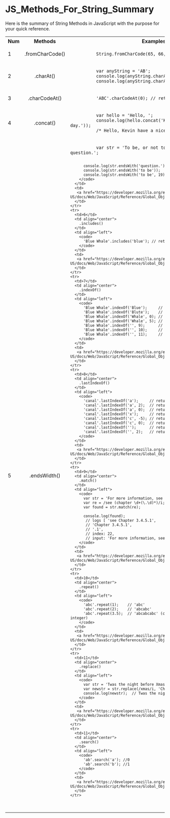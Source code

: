 # JS_Methods_For_String_Summary
Here is the summary of String Methods in JavaScript with the purpose for your quick reference.

<table>
  <tbody>
    <tr>
      <th>Num</th>
      <th align="center">Methods</th>
      <th align="center">Examples</th>
      <th align="center">Links(Mozilla)</th>
    </tr>
    <tr>
      <td>1</td>
      <td align="center">.fromCharCode()</td>
      <td align="left">
        <code>
          String.fromCharCode(65, 66, 67);  // "ABC"
        </code>
      </td>
      <td>
       <a href="https://developer.mozilla.org/en-US/docs/Web/JavaScript/Reference/Global_Objects/String/fromCharCode">Link</a>
      </td>
    </tr>
    <tr>
      <td>2</td>
      <td align="center">.charAt()</td>
      <td align="left">
        <code>
          var anyString = 'AB';
          console.log(anyString.charAt(0)); //'A'
          console.log(anyString.charAt(1)); //'B' 
        </code>
      </td>
      <td>
       <a href="https://developer.mozilla.org/en-US/docs/Web/JavaScript/Reference/Global_Objects/String/charAt">Link</a>
      </td>
    </tr> 
    <tr>
      <td>3</td>
      <td align="center">.charCodeAt()</td>
      <td align="left">
        <code>
          'ABC'.charCodeAt(0); // returns 65
        </code>
      </td>
      <td>
       <a href="https://developer.mozilla.org/en-US/docs/Web/JavaScript/Reference/Global_Objects/String/charCodeAt">Link</a>
      </td>
    </tr>  
    <tr>
      <td>4</td>
      <td align="center">.concat()</td>
      <td align="left">
        <code>
          var hello = 'Hello, ';
          console.log(hello.concat('Kevin', ' have a nice day.'));
          /* Hello, Kevin have a nice day. */
        </code>
      </td>
      <td>
       <a href="https://developer.mozilla.org/en-US/docs/Web/JavaScript/Reference/Global_Objects/String/concat">Link</a>
      </td>
    </tr>
    <tr>
      <td>5</td>
      <td align="center">.endsWidth()</td>
      <td align="left">
        <code>
          var str = 'To be, or not to be, that is the question.';
          
          console.log(str.endsWith('question.')); // true
          console.log(str.endsWith('to be'));     // false
          console.log(str.endsWith('to be', 19)); // true
        </code>
      </td>
      <td>
       <a href="https://developer.mozilla.org/en-US/docs/Web/JavaScript/Reference/Global_Objects/String/endsWidth">Link</a>
      </td>
    </tr> 
    <tr>
      <td>6</td>
      <td align="center">
        .includes()
      </td>
      <td align="left">
        <code>
          'Blue Whale'.includes('blue'); // returns false
        </code>
      </td>
      <td>
       <a href="https://developer.mozilla.org/en-US/docs/Web/JavaScript/Reference/Global_Objects/String/includes">Link</a>
      </td>
    </tr> 
    <tr>
      <td>7</td>
      <td align="center">
        .indexOf()
      </td>
      <td align="left">
        <code>
          'Blue Whale'.indexOf('Blue');     // returns  0
          'Blue Whale'.indexOf('Blute');    // returns -1
          'Blue Whale'.indexOf('Whale', 0); // returns  5
          'Blue Whale'.indexOf('Whale', 5); // returns  5
          'Blue Whale'.indexOf('', 9);      // returns  9
          'Blue Whale'.indexOf('', 10);     // returns 10
          'Blue Whale'.indexOf('', 11);     // returns 10
        </code>
      </td>
      <td>
       <a href="https://developer.mozilla.org/en-US/docs/Web/JavaScript/Reference/Global_Objects/String/index">Link</a>
      </td>
    </tr>  
    <tr>
      <td>8</td>
      <td align="center">
        .lastIndexOf()
      </td>
      <td align="left">
        <code>
          'canal'.lastIndexOf('a');     // returns 3
          'canal'.lastIndexOf('a', 2);  // returns 1
          'canal'.lastIndexOf('a', 0);  // returns -1
          'canal'.lastIndexOf('x');     // returns -1
          'canal'.lastIndexOf('c', -5); // returns 0
          'canal'.lastIndexOf('c', 0);  // returns 0
          'canal'.lastIndexOf('');      // returns 5
          'canal'.lastIndexOf('', 2);   // returns 2
        </code>
      </td>
      <td>
       <a href="https://developer.mozilla.org/en-US/docs/Web/JavaScript/Reference/Global_Objects/String/lastIndexOf">Link</a>
      </td>
    </tr> 
    <tr>
      <td>9</td>
      <td align="center">
        .match()
      </td>
      <td align="left">
        <code>
          var str = 'For more information, see Chapter 3.4.5.1';
          var re = /see (chapter \d+(\.\d)*)/i;
          var found = str.match(re);
          
          console.log(found);
           // logs [ 'see Chapter 3.4.5.1',
           // 'Chapter 3.4.5.1',
           // '.1',
           // index: 22,
           // input: 'For more information, see Chapter 3.4.5.1' ]
        </code>
      </td>
      <td>
       <a href="https://developer.mozilla.org/en-US/docs/Web/JavaScript/Reference/Global_Objects/String/match">Link</a>
      </td>
    </tr>
    <tr>
      <td>10</td>
      <td align="center">
        .repeat()
      </td>
      <td align="left">
        <code>
          'abc'.repeat(1);    // 'abc'
          'abc'.repeat(2);    // 'abcabc'
          'abc'.repeat(3.5);  // 'abcabcabc' (count will be converted to integer)
        </code>
      </td>
      <td>
       <a href="https://developer.mozilla.org/en-US/docs/Web/JavaScript/Reference/Global_Objects/String/repeat">Link</a>
      </td>
    </tr>
    <tr>
      <td>11</td>
      <td align="center">
        .replace()
      </td>
      <td align="left">
        <code>
          var str = 'Twas the night before Xmas...';
          var newstr = str.replace(/xmas/i, 'Christmas');
          console.log(newstr);  // Twas the night before Christmas...
        </code>
      </td>
      <td>
       <a href="https://developer.mozilla.org/en-US/docs/Web/JavaScript/Reference/Global_Objects/String/replace">Link</a>
      </td>
    </tr>
    <tr>
      <td>11</td>
      <td align="center">
        .search()
      </td>
      <td align="left">
        <code>
          'ab'.search('a'); //0
          'ab'.search('b'); //1
        </code>
      </td>
      <td>
       <a href="https://developer.mozilla.org/en-US/docs/Web/JavaScript/Reference/Global_Objects/String/search">Link</a>
      </td>
    </tr>
    
  </tbody>
</table>  
